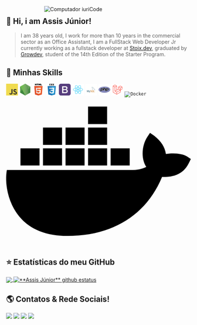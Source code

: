 <img src="https://raw.githubusercontent.com/MicaelliMedeiros/micaellimedeiros/master/image/computer-illustration.png" min-width="400px" max-width="400px" width="400px" align="right" alt="Computador iuriCode">

## 🤔 Hi, i am <strong>Assis Júnior!</strong>

> I am 38 years old, I work for more than 10 years in the commercial sector as an Office Assistant, I am a FullStack Web Developer Jr currently working as a fullstack developer at <a href="https://www.stoix.dev/" target="_blank">Stoix.dev</a>, graduated by <a href="https://www.growdev.com.br" target="_blank">Growdev</a>, student of the 14th Edition of the Starter Program.<br>
<!-- 🔭 Escreva algum projeto que você desenvolveu ou que atualmente esteja trabalhando nele.

💬 Escreva uma mensagem para que as pessoas entrem em contato com você, ou te faça perguntas. -->

## 🚀 Minhas Skills

<code><img height="32" src="https://raw.githubusercontent.com/github/explore/80688e429a7d4ef2fca1e82350fe8e3517d3494d/topics/javascript/javascript.png" alt="Javascript"/></code>
<code><img height="32" src="https://raw.githubusercontent.com/github/explore/80688e429a7d4ef2fca1e82350fe8e3517d3494d/topics/nodejs/nodejs.png" alt="Nodejs"/></code>
<code><img height="32" src="https://raw.githubusercontent.com/github/explore/80688e429a7d4ef2fca1e82350fe8e3517d3494d/topics/html/html.png" alt="HTML5"/></code>
<code><img height="32" src="https://raw.githubusercontent.com/github/explore/80688e429a7d4ef2fca1e82350fe8e3517d3494d/topics/css/css.png" alt="CSS"/></code>
<code><img height="32" src="https://raw.githubusercontent.com/github/explore/80688e429a7d4ef2fca1e82350fe8e3517d3494d/topics/bootstrap/bootstrap.png" alt="Bootstrap"/></code>
<code><img height="32" src="https://raw.githubusercontent.com/github/explore/80688e429a7d4ef2fca1e82350fe8e3517d3494d/topics/react/react.png" alt="React"/></code>
<code><img height="32" src="https://raw.githubusercontent.com/github/explore/80688e429a7d4ef2fca1e82350fe8e3517d3494d/topics/mysql/mysql.png" alt="MySQL"/></code>
<code><img height="32" src="https://raw.githubusercontent.com/github/explore/80688e429a7d4ef2fca1e82350fe8e3517d3494d/topics/php/php.png" alt="PHP"/></code>
<code><img height="32" src="https://raw.githubusercontent.com/github/explore/80688e429a7d4ef2fca1e82350fe8e3517d3494d/topics/laravel/laravel.png" alt="Laravel"/></code>
<code><img height="32" src="https://raw.githubusercontent.com/github/explore/80688e429a7d4ef2fca1e82350fe8e3517d3494d/topics/docekr/docker.png" alt="Docker"/></code>
<svg xmlns="http://www.w3.org/2000/svg" viewBox="0 0 640 512"><!--!Font Awesome Free 6.7.2 by @fontawesome - https://fontawesome.com License - https://fontawesome.com/license/free Copyright 2024 Fonticons, Inc.--><path d="M349.9 236.3h-66.1v-59.4h66.1v59.4zm0-204.3h-66.1v60.7h66.1V32zm78.2 144.8H362v59.4h66.1v-59.4zm-156.3-72.1h-66.1v60.1h66.1v-60.1zm78.1 0h-66.1v60.1h66.1v-60.1zm276.8 100c-14.4-9.7-47.6-13.2-73.1-8.4-3.3-24-16.7-44.9-41.1-63.7l-14-9.3-9.3 14c-18.4 27.8-23.4 73.6-3.7 103.8-8.7 4.7-25.8 11.1-48.4 10.7H2.4c-8.7 50.8 5.8 116.8 44 162.1 37.1 43.9 92.7 66.2 165.4 66.2 157.4 0 273.9-72.5 328.4-204.2 21.4 .4 67.6 .1 91.3-45.2 1.5-2.5 6.6-13.2 8.5-17.1l-13.3-8.9zm-511.1-27.9h-66v59.4h66.1v-59.4zm78.1 0h-66.1v59.4h66.1v-59.4zm78.1 0h-66.1v59.4h66.1v-59.4zm-78.1-72.1h-66.1v60.1h66.1v-60.1z"/></svg>
</code><br>

## ⭐ Estatísticas do meu GitHub

<a href="https://github.com/Gurupreet">
  <img align="center" src="https://github-readme-stats.vercel.app/api/top-langs/?username=assferj&theme=github_dark&hide_langs_below=1" />
</a>

<a href="https://github.com/Gurupreet">
 <img align="center" src="https://github-readme-stats.vercel.app/api?username=assferj&show_icons=true&theme=github_dark&line_height=27" alt="**Assis Júnior** github estatus"/>
</a><br>


## 🌎 Contatos & Rede Sociais!

<a href="https://www.linkedin.com/in/assis-junior-7b092a107/" target="_blank"><img src="https://img.shields.io/badge/LinkedIn-0077B5?style=for-the-badge&logo=linkedin&logoColor=white" /></a>
<a href="https://github.com/AssFerj" target="_blank"><img src="https://img.shields.io/badge/GitHub-100000?style=for-the-badge&logo=github&logoColor=white" /></a>
<a href="https://github.com/AssisJuniorFacilis" target="_blank"><img src="https://img.shields.io/badge/GitHub-100000?style=for-the-badge&logo=github&logoColor=white" /></a>
<a href="mailto:assisjuniorwm@gmail.com" target="_blank"><img src="https://img.shields.io/badge/Gmail-D14836?style=for-the-badge&logo=gmail&logoColor=white" /></a>
